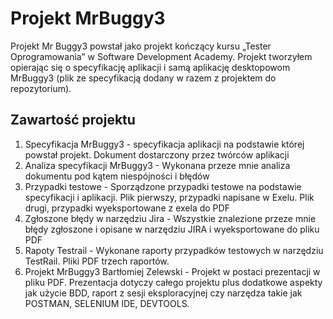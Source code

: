 # **Projekt MrBuggy3**

Projekt Mr Buggy3 powstał jako projekt kończący kursu „Tester Oprogramowania” w Software Development Academy. Projekt tworzyłem opierając się o specyfikację aplikacji i samą aplikację desktopowom MrBuggy3 (plik ze specyfikacją dodany w razem z projektem do repozytorium).


## Zawartość projektu
1. Specyfikacja MrBuggy3 - specyfikacja aplikacji na podstawie której powstał projekt. Dokument dostarczony przez twórców aplikacji
2. Analiza specyfikacji MrBuggy3 - Wykonana przeze mnie analiza dokumentu pod kątem niespójności i błędów
3. Przypadki testowe - Sporządzone przypadki testowe na podstawie specyfikacji i aplikacji. Plik pierwszy, przypadki napisane w Exelu. Plik drugi, przypadki wyeksportowane z exela do PDF
4. Zgłoszone błędy w narzędziu Jira - Wszystkie znalezione przeze mnie błędy zgłoszone i opisane w narzędziu JIRA i wyeksportowane do pliku PDF
5. Rapoty Testrail - Wykonane raporty przypadków testowych w narzędziu TestRail. Pliki PDF trzech raportów.
6. Projekt MrBuggy3 Bartłomiej Zelewski - Projekt w postaci prezentacji w pliku PDF. Prezentacja dotyczy całego projektu plus dodatkowe aspekty jak użycie BDD, raport z sesji eksploracyjnej czy narzędza takie jak POSTMAN, SELENIUM IDE, DEVTOOLS. 
